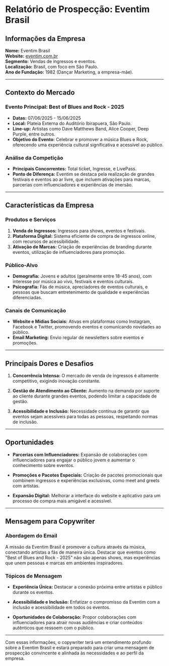 # Relatório de Prospecção: Eventim Brasil

## Informações da Empresa

**Nome:** Eventim Brasil  
**Website:** [eventim.com.br](https://www.eventim.com.br)  
**Segmento:** Vendas de ingressos e eventos.  
**Localização:** Brasil, com foco em São Paulo.  
**Ano de Fundação:** 1982 (Dançar Marketing, a empresa-mãe).  

---

## Contexto do Mercado

### Evento Principal: Best of Blues and Rock - 2025
- **Datas:** 07/06/2025 - 15/06/2025
- **Local:** Plateia Externa do Auditório Ibirapuera, São Paulo.
- **Line-up:** Artistas como Dave Matthews Band, Alice Cooper, Deep Purple, entre outros.
- **Objetivo do Evento:** Celebrar e promover a música Blues e Rock, oferecendo uma experiência cultural significativa e acessível ao público.

### Análise da Competição
- **Principais Concorrentes:** Total ticket, Ingresse, e LivePass.
- **Ponto de Diferença:** Eventim se destaca pela realização de grandes festivais e eventos ao ar livre, que incluem ativações para marcas, parcerias com influenciadores e experiências de imersão.

---

## Características da Empresa

### Produtos e Serviços
1. **Venda de Ingressos:** Ingressos para shows, eventos e festivais.
2. **Plataforma Digital:** Sistema eficiente de compra de ingressos online, com recursos de acessibilidade.
3. **Ativação de Marcas:** Criação de experiências de branding durante eventos, utilização de influenciadores para promoção.

### Público-Alvo
- **Demografia:** Jovens e adultos (geralmente entre 18-45 anos), com interesse por música ao vivo, festivais e eventos culturais.
- **Psicografia:** Fãs de música, apreciadores de eventos culturais, e pessoas que buscam entretenimento de qualidade e experiências diferenciadas.

### Canais de Comunicação
- **Website e Mídias Sociais:** Ativas em plataformas como Instagram, Facebook e Twitter, promovendo eventos e comunicando novidades ao público.
- **Email Marketing:** Envio regular de newsletters sobre eventos e promoções.

---

## Principais Dores e Desafios

1. **Concorrência Intensa:** O mercado de venda de ingressos é altamente competitivo, exigindo inovação constante.
  
2. **Gestão de Atendimento ao Cliente:** Aumento na demanda por suporte ao cliente durante grandes eventos, podendo limitar a capacidade de gestão.

3. **Acessibilidade e Inclusão:** Necessidade contínua de garantir que eventos sejam acessíveis para todas as pessoas, respeitando normas de inclusão.

---

## Oportunidades

- **Parcerias com Influenciadores:** Expansão de colaborações com influenciadores para engajar o público jovem e aumentar o conhecimento sobre eventos.
  
- **Promoções e Pacotes Especiais:** Criação de pacotes promocionais que combinem ingressos e experiências exclusivas, como meet and greets com artistas.
  
- **Expansão Digital:** Melhorar a interface do website e aplicativo para um processo de compra mais amigável e acessível.

---

## Mensagem para Copywriter

### Abordagem do Email
A missão da Eventim Brasil é promover a cultura através da música, conectando artistas a fãs de maneira única. Destacar que eventos como "Best of Blues and Rock - 2025" não são apenas shows, mas experiências que unem pessoas e marcas em ambientes inspiradores.

### Tópicos de Mensagem
- **Experiência Única:** Destacar a conexão próxima entre artistas e público durante os eventos.
  
- **Acessibilidade e Inclusão:** Enfatizar o compromisso da Eventim com a inclusão e acessibilidade em todos os eventos.
  
- **Oportunidades de Colaboração:** Propor colaborações com influenciadores para atrair novas audiências e criar conteúdos autênticos que ressoem com o público.

---

Com essas informações, o copywriter terá um entendimento profundo sobre a Eventim Brasil e estará preparado para criar uma mensagem de prospecção convincente e alinhada às necessidades e ao perfil da empresa.